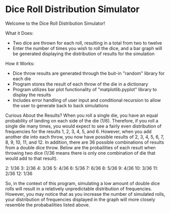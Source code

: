 # Dice Roll Distribution Simulator

Welcome to the Dice Roll Distribution Simulator!

What it Does:
- Two dice are thrown for each roll, resulting in a total from two to twelve
- Enter the number of times you wish to roll the dice, and a bar graph will be generated displaying the distribution of         results for the simulation

How it Works:
- Dice throw results are generated through the buit-in "random" library for each die
- Program stores the result of each throw of the die in a dictionary
- Program utilizes bar plot functionality of "matplotlib.pyplot" library to display the results
- Includes error handling of user input and conditional recursion to allow the user to generate back to back simulations

Curious About the Results?
When you roll a single die, you have an equal probability of landing on each side of the die (1/6). Therefore, if you roll a single die many times, you would expect to see a fairly even distribution of frequencies for the results 1, 2, 3, 4, 5, and 6. However, when you add another die into each throw, you now have possible results of 2, 3, 4, 5, 6, 7, 8, 9, 10, 11, and 12. In addition, there are 36 possible combinations of results from a double dice throw. Below are the probailities of each result when throwing two dice (1/36 means there is only one combination of die that would add to that result).

2:  1/36
3:  2/36 
4:  3/36
5:  4/36
6:  5/36
7:  6/36
8:  5/36
9:  4/36
10: 3/36
11: 2/36
12: 1/36

So, in the context of this program, simulating a low amount of double dice rolls will result in a relatively unpredictable distribution of frequencies. However, you may notice that as you increase the number of simulated rolls, your distribution of frequencies displayed in the graph will more closely resemble the probabailities listed above.
